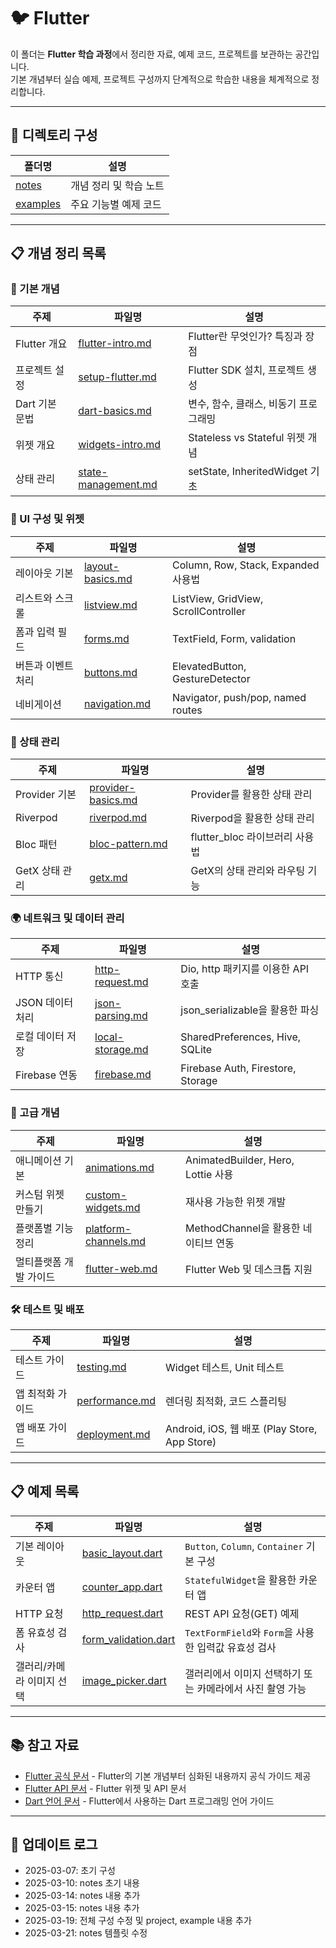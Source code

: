 # 🐦 Flutter

이 폴더는 **Flutter 학습 과정**에서 정리한 자료, 예제 코드, 프로젝트를 보관하는 공간입니다.  
기본 개념부터 실습 예제, 프로젝트 구성까지 단계적으로 학습한 내용을 체계적으로 정리합니다.

---

## 📂 디렉토리 구성

| 폴더명 | 설명 |
|---|---|
| [notes](./notes) | 개념 정리 및 학습 노트 |
| [examples](./examples) | 주요 기능별 예제 코드 |

---

## 📋 개념 정리 목록  

### 📌 기본 개념  
| 주제 | 파일명 | 설명 |  
|---|---|---|
| Flutter 개요 | [flutter-intro.md](./notes/flutter-intro.md) | Flutter란 무엇인가? 특징과 장점 |  
| 프로젝트 설정 | [setup-flutter.md](./notes/setup-flutter.md) | Flutter SDK 설치, 프로젝트 생성 |  
| Dart 기본 문법 | [dart-basics.md](./notes/dart-basics.md) | 변수, 함수, 클래스, 비동기 프로그래밍 |  
| 위젯 개요 | [widgets-intro.md](./notes/widgets-intro.md) | Stateless vs Stateful 위젯 개념 |  
| 상태 관리 | [state-management.md](./notes/state-management.md) | setState, InheritedWidget 기초 |  

### 🔲 UI 구성 및 위젯  
| 주제 | 파일명 | 설명 |  
|---|---|---|
| 레이아웃 기본 | [layout-basics.md](./notes/layout-basics.md) | Column, Row, Stack, Expanded 사용법 |  
| 리스트와 스크롤 | [listview.md](./notes/listview.md) | ListView, GridView, ScrollController |  
| 폼과 입력 필드 | [forms.md](./notes/forms.md) | TextField, Form, validation |  
| 버튼과 이벤트 처리 | [buttons.md](./notes/buttons.md) | ElevatedButton, GestureDetector |  
| 네비게이션 | [navigation.md](./notes/navigation.md) | Navigator, push/pop, named routes |  

### 🔄 상태 관리  
| 주제 | 파일명 | 설명 |  
|---|---|---|
| Provider 기본 | [provider-basics.md](./notes/provider-basics.md) | Provider를 활용한 상태 관리 |  
| Riverpod | [riverpod.md](./notes/riverpod.md) | Riverpod을 활용한 상태 관리 |  
| Bloc 패턴 | [bloc-pattern.md](./notes/bloc-pattern.md) | flutter_bloc 라이브러리 사용법 |  
| GetX 상태 관리 | [getx.md](./notes/getx.md) | GetX의 상태 관리와 라우팅 기능 |  

### 🌍 네트워크 및 데이터 관리  
| 주제 | 파일명 | 설명 |  
|---|---|---|
| HTTP 통신 | [http-request.md](./notes/http-request.md) | Dio, http 패키지를 이용한 API 호출 |  
| JSON 데이터 처리 | [json-parsing.md](./notes/json-parsing.md) | json_serializable을 활용한 파싱 |  
| 로컬 데이터 저장 | [local-storage.md](./notes/local-storage.md) | SharedPreferences, Hive, SQLite |  
| Firebase 연동 | [firebase.md](./notes/firebase.md) | Firebase Auth, Firestore, Storage |  

### 🚀 고급 개념  
| 주제 | 파일명 | 설명 |  
|---|---|---|
| 애니메이션 기본 | [animations.md](./notes/animations.md) | AnimatedBuilder, Hero, Lottie 사용 |  
| 커스텀 위젯 만들기 | [custom-widgets.md](./notes/custom-widgets.md) | 재사용 가능한 위젯 개발 |  
| 플랫폼별 기능 정리 | [platform-channels.md](./notes/platform-channels.md) | MethodChannel을 활용한 네이티브 연동 |  
| 멀티플랫폼 개발 가이드 | [flutter-web.md](./notes/flutter-web.md) | Flutter Web 및 데스크톱 지원 |  

### 🛠️ 테스트 및 배포  
| 주제 | 파일명 | 설명 |  
|---|---|---|
| 테스트 가이드 | [testing.md](./notes/testing.md) | Widget 테스트, Unit 테스트 |  
| 앱 최적화 가이드 | [performance.md](./notes/performance.md) | 렌더링 최적화, 코드 스플리팅 |  
| 앱 배포 가이드 | [deployment.md](./notes/deployment.md) | Android, iOS, 웹 배포 (Play Store, App Store) |  

---

## 📋 예제 목록

| 주제 | 파일명 | 설명 |
|---|---|---|
| 기본 레이아웃 | [basic_layout.dart](./examples/basic_layout.dart) | `Button`, `Column`, `Container` 기본 구성 |
| 카운터 앱 | [counter_app.dart](./examples/counter_app.dart) | `StatefulWidget`을 활용한 카운터 앱 |
| HTTP 요청 | [http_request.dart](./examples/http_request.dart) | REST API 요청(GET) 예제 |
| 폼 유효성 검사 | [form_validation.dart](./examples/form_validation.dart) | `TextFormField`와 `Form`을 사용한 입력값 유효성 검사 |
| 갤러리/카메라 이미지 선택 | [image_picker.dart](./examples/image_picker.dart) | 갤러리에서 이미지 선택하기 또는 카메라에서 사진 촬영 가능 |

---

## 📚 참고 자료
- [Flutter 공식 문서](https://docs.flutter.dev/) - Flutter의 기본 개념부터 심화된 내용까지 공식 가이드 제공  
- [Flutter API 문서](https://api.flutter.dev/) - Flutter 위젯 및 API 문서  
- [Dart 언어 문서](https://dart.dev/guides) - Flutter에서 사용하는 Dart 프로그래밍 언어 가이드  

---

## 📢 업데이트 로그
- 2025-03-07: 초기 구성
- 2025-03-10: notes 초기 내용
- 2025-03-14: notes 내용 추가
- 2025-03-15: notes 내용 추가
- 2025-03-19: 전체 구성 수정 및 project, example 내용 추가
- 2025-03-21: notes 템플릿 수정
